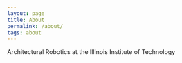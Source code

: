 ```yaml
---
layout: page
title: About
permalink: /about/
tags: about
---
```


Architectural Robotics at the Illinois Institute of Technology
